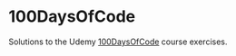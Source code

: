 # 100DaysOfCode

Solutions to the Udemy [100DaysOfCode](https://udemy.com/course/100-days-of-code) course exercises.
